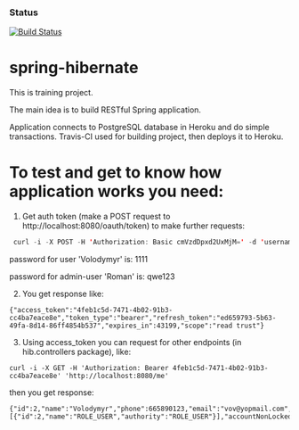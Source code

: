 ### Status
[![Build Status](https://travis-ci.org/rgavrysh/spring-hibernate.png?branch=master)](https://travis-ci.org/rgavrysh/spring-hibernate)
# spring-hibernate
This is training project.

The main idea is to build RESTful Spring application.

Application connects to PostgreSQL database in Heroku and do simple transactions. Travis-CI used for building project, then deploys it to Heroku.

# To test and get to know how application works you need:
 1) Get auth token (make a POST request to http://localhost:8080/oauth/token) to make further requests:
 ```java
  curl -i -X POST -H 'Authorization: Basic cmVzdDpxd2UxMjM=' -d 'username=Volodymyr&password=****&grant_type=password' 'http://localhost:8080/oauth/token'
  ```
  password for user 'Volodymyr' is: 1111

  password for admin-user 'Roman' is: qwe123

 2) You get response like:
  ```shell
  {"access_token":"4feb1c5d-7471-4b02-91b3-cc4ba7eace8e","token_type":"bearer","refresh_token":"ed659793-5b63-49fa-8d14-86ff4854b537","expires_in":43199,"scope":"read trust"}
  ```

 3) Using access_token you can request for other endpoints (in hib.controllers package), like:
 ```shell
 curl -i -X GET -H 'Authorization: Bearer 4feb1c5d-7471-4b02-91b3-cc4ba7eace8e' 'http://localhost:8080/me'
 ```

 then you get response:

 ```shell
 {"id":2,"name":"Volodymyr","phone":665890123,"email":"vov@yopmail.com","username":"Volodymyr","enabled":true,"accountNonExpired":true,"authorities":[{"id":2,"name":"ROLE_USER","authority":"ROLE_USER"}],"accountNonLocked":true,"credentialsNonExpired":true}
 ```